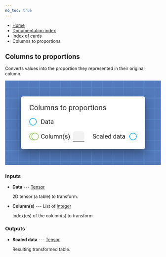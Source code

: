 ```yaml
---
no_toc: true
---
```


<ul class="breadcrumb">
    <li><a href="">Home</a></li>
    <li><a href="documentation">Documentation index</a></li>
    <li><a href="cards/">Index of cards</a></li>
    <li>Columns to proportions</li>
</ul>

## Columns to proportions

Converts values into the proportion they represented in their original column.

!["Columns to proportions" card](assets/img/cards/columnsToProportions.png)


### Inputs


* **Data** --- [Tensor](types/Tensor)

  2D tensor (a table) to transform.

* **Column(s)** --- List of [Integer](types/Integer)

  Index(es) of the column(s) to transform.





### Outputs


* **Scaled data** --- [Tensor](types/Tensor)

  Resulting transformed table.




